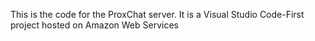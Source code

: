 This is the code for the ProxChat server.  It is a Visual Studio Code-First project hosted on Amazon Web Services